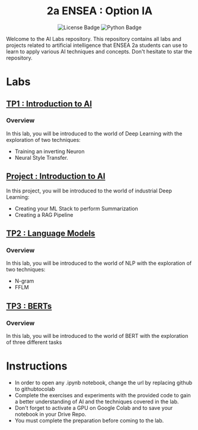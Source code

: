 <h1   align="center">
2a ENSEA : Option IA 
</h1>

<div id="badges" align="center">
  <img src="https://img.shields.io/github/license/thad75/OptionAI"  alt="License Badge"/>
  <img src="https://img.shields.io/github/languages/top/thad75/OptionAI" alt="Python Badge"/>
</div> 


Welcome to the AI Labs repository. This repository contains all labs and projects related to artificial intelligence that ENSEA 2a students can use to learn to apply various AI techniques and concepts. Don't hesitate to star the repository.

# Labs

## [TP1 : Introduction to AI ](TP1)

### Overview

In this lab, you will be introduced to the world of Deep Learning with the exploration of two techniques: 
  - Training an inverting Neuron 
  - Neural Style Transfer. 
  
## [Project : Introduction to AI ](Project)

In this project, you will be introduced to the world of industrial Deep Learning:
  - Creating your ML Stack to perform Summarization
  - Creating a RAG Pipeline


## [TP2 : Language Models ](TP2)

### Overview

In this lab, you will be introduced to the world of NLP with the exploration of two techniques: 
  - N-gram
  - FFLM 

## [TP3 : BERTs ](TP3)

### Overview

In this lab, you will be introduced to the world of BERT with the exploration of three different tasks

# Instructions

- In order to open any .ipynb notebook, change the url by replacing github to githubtocolab
- Complete the exercises and experiments with the provided code to gain a better understanding of AI and the techniques covered in the lab.
- Don't forget to activate a GPU on Google Colab and  to save your notebook in your Drive Repo.
- You must complete the preparation before coming to the lab.
